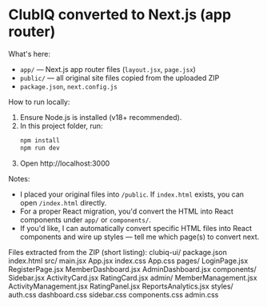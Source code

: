 
# ClubIQ converted to Next.js (app router)

What's here:
- `app/` — Next.js app router files (`layout.jsx`, `page.jsx`)
- `public/` — all original site files copied from the uploaded ZIP
- `package.json`, `next.config.js`

How to run locally:
1. Ensure Node.js is installed (v18+ recommended).
2. In this project folder, run:
   ```bash
   npm install
   npm run dev
   ```
3. Open http://localhost:3000

Notes:
- I placed your original files into `/public`. If `index.html` exists, you can open `/index.html` directly.
- For a proper React migration, you'd convert the HTML into React components under `app/` or `components/`.
- If you'd like, I can automatically convert specific HTML files into React components and wire up styles — tell me which page(s) to convert next.

Files extracted from the ZIP (short listing):
clubiq-ui/
  package.json
  index.html
  src/
    main.jsx
    App.jsx
    index.css
    App.css
    pages/
      LoginPage.jsx
      RegisterPage.jsx
      MemberDashboard.jsx
      AdminDashboard.jsx
    components/
      Sidebar.jsx
      ActivityCard.jsx
      RatingCard.jsx
      admin/
        MemberManagement.jsx
        ActivityManagement.jsx
        RatingPanel.jsx
        ReportsAnalytics.jsx
    styles/
      auth.css
      dashboard.css
      sidebar.css
      components.css
      admin.css
